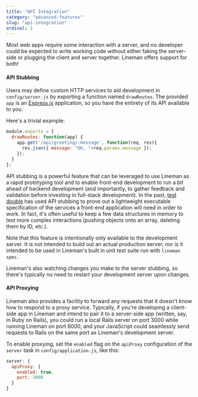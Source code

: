 ```yaml
---
title: "API Integration"
category: "advanced-features"
slug: "api-integration"
ordinal: 1
---
```


Most web apps require some interaction with a server, and no developer could be expected to write working code without either faking the server-side or plugging the client and server together. Lineman offers support for both!

#### API Stubbing

Users may define custom HTTP services to aid development in `config/server.js` by exporting a function named `drawRoutes`. The provided `app` is an [Express.js](http://expressjs.com/) application, so you have the entirety of its API available to you.

Here's a trivial example:

```javascript
module.exports = {
  drawRoutes: function(app) {
    app.get('/api/greeting/:message', function(req, res){
      res.json({ message: "OK, "+req.params.message });
    });
  }
};
```

API stubbing is a powerful feature that can be leveraged to use Lineman as a rapid prototyping tool and to enable front-end development to run a bit ahead of backend development (and importantly, to gather feedback and validation before investing in full-stack development). In the past, [test double](http://testdouble.com) has used API stubbing to prove out a lightweight executable specification of the services a front-end application will need in order to work. In fact, it's often useful to keep a few data structures in memory to test more complex interactions (pushing objects onto an array, deleting them by ID, etc.).

Note that this feature is intentionally only available to the development server. It is not intended to build out an actual production server, nor is it intended to be used in Lineman's built in unit test suite run with `lineman spec`.

Lineman's also watching changes you make to the server stubbing, so there's typically no need to restart your development server upon changes.

#### API Proxying

Lineman also provides a facility to forward any requests that it doesn't know how to respond to a proxy service. Typically, if you're developing a client-side app in Lineman and intend to pair it to a server-side app (written, say, in Ruby on Rails), you could run a local Rails server on port 3000 while running Lineman on port 8000, and your JavaScript could seamlessly send requests to Rails on the same port as Lineman's development server.

To enable proxying, set the `enabled` flag on the `apiProxy` configuration of the `server` task in `config/application.js`, like this:

```javascript
server: {
  apiProxy: {
    enabled: true,
    port: 3000
  }
}
```
